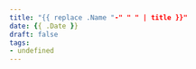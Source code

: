 ```yaml
---
title: "{{ replace .Name "-" " " | title }}"
date: {{ .Date }}
draft: false
tags:
- undefined
---
```


